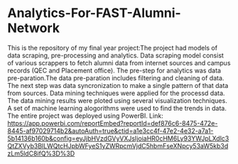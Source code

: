 # Analytics-For-FAST-Alumni-Network
This is the repository of my final year project:The project had models of data scraping, pre-processing and analytics. Data scraping model consist of
various scrappers to fetch alumni data from internet sources and campus records (QEC and Placement
office). The pre-step for analytics was data pre-paration.The data pre-paration includes filtering and
cleaning of data. The next step was data syncronization to make a single pattern of that data from sources.
Data mining techniques were applied for the processd data. The data mining results were ploted using
several visualization techniques. A set of machine learning alogorithms were used to find the trends in data.
The entire project was deployed using PowerBI.
Link: https://app.powerbi.com/reportEmbed?reportId=def876c6-8475-472e-8445-af97029714b2&autoAuth=true&ctid=a1e3cc4f-47e2-4e32-a7a1-5b14136b160b&config=eyJjbHVzdGVyVXJsIjoiaHR0cHM6Ly93YWJpLXdlc3QtZXVyb3BlLWQtcHJpbWFyeS1yZWRpcmVjdC5hbmFseXNpcy53aW5kb3dzLm5ldC8ifQ%3D%3D
